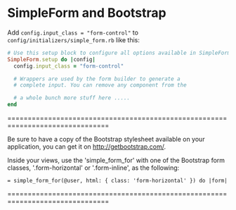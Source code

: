 # SimpleForm and Bootstrap

Add `config.input_class = "form-control"` to `config/initializers/simple_form.rb` like this:

```ruby
# Use this setup block to configure all options available in SimpleForm.
SimpleForm.setup do |config|
  config.input_class = "form-control"

  # Wrappers are used by the form builder to generate a
  # complete input. You can remove any component from the

  # a whole bunch more stuff here .....
end

```
===============================================================================

  Be sure to have a copy of the Bootstrap stylesheet available on your
  application, you can get it on http://getbootstrap.com/.

  Inside your views, use the 'simple_form_for' with one of the Bootstrap form
  classes, '.form-horizontal' or '.form-inline', as the following:

    = simple_form_for(@user, html: { class: 'form-horizontal' }) do |form|

===============================================================================
```
